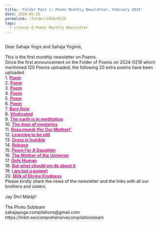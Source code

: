 ```yaml
---
title: 'Folder Post 1: Poems Monthly Newsletter, February 2024'
date: 2024-02-25
permalink: /folder/2024/0225
tags:
  - crimson @ Poems Monthly Newsletter
---
```


<p>
<br>
Dear Sahaja Yogis and Sahaja Yoginīs,<br>
<br>
This is the first monthly newsletter on Poems.<br>
Since the first announcement on the Folder of Poems on 2024-0218 which mentioned 120 Poems uploaded, the following 20 extra poems have been uploaded.<br>
1. <a href="https://seven-teams.github.io/folder/2024-0219-DA-1"> <font color="DeepPink"><b>Poem</b></font></a><br>
2. <a href="https://seven-teams.github.io/folder/2024-0219-DA-2"> <font color="DeepPink"><b>Poem</b></font></a><br>
3. <a href="https://seven-teams.github.io/folder/2024-0219-DA-3"> <font color="DeepPink"><b>Poem</b></font></a><br>
4. <a href="https://seven-teams.github.io/folder/2024-0219-DA-4"> <font color="DeepPink"><b>Poem</b></font></a><br>
5. <a href="https://seven-teams.github.io/folder/2024-0219-DA-5"> <font color="DeepPink"><b>Poem</b></font></a><br>
6. <a href="https://seven-teams.github.io/folder/2024-0219-DA-6"> <font color="DeepPink"><b>Poem</b></font></a><br>
7. <a href="https://seven-teams.github.io/folder/2018-0710-LB-Bare-flute"> <font color="DeepPink"><b>Bare flute</b></font></a><br>
8. <a href="https://seven-teams.github.io/folder/2018-0710-LB-Vindicated"> <font color="DeepPink"><b>Vindicated</b></font></a><br>
9. <a href="https://seven-teams.github.io/folder/2018-0710-LB-The-earth-is-in-meditation"> <font color="DeepPink"><b>The earth is in meditation</b></font></a><br>
10. <a href="https://seven-teams.github.io/folder/2018-0710-LB-The-door-of-mysteries"> <font color="DeepPink"><b>The door of mysteries</b></font></a><br>
11. <a href="https://seven-teams.github.io/folder/2018-0710-LB-Rosa-mundi"> <font color="DeepPink"><b>Rosa mundi (for Our Mother)’</b></font></a><br>
12. <a href="https://seven-teams.github.io/folder/2018-0710-LB-Learning-to-be-still"> <font color="DeepPink"><b>Learning to be still</b></font></a><br>
13. <a href="https://seven-teams.github.io/folder/2018-0819-LB-Grass-is-humble"> <font color="DeepPink"><b>Grass is humble</b></font></a><br>
14. <a href="https://seven-teams.github.io/folder/1990-0201-0200-LB-Release"> <font color="DeepPink"><b>Release</b></font></a><br>
15. <a href="https://seven-teams.github.io/folder/2018-0710-LB-For-a-daughter"> <font color="DeepPink"><b>Poem For A Daughter</b></font></a><br>
16. <a href="https://seven-teams.github.io/folder/1979-1201-1200-G-The_Mother-of-the-Universe"> <font color="DeepPink"><b>The Mother of the Universe</b></font></a><br>
17. <a href=""> <font color="DeepPink"><b>Only Human</b></font></a><br>
18. <a href="https://seven-teams.github.io/folder/2024-0224-ES-But-what-should-we-do-about-it"> <font color="DeepPink"><b>But what should we do about it</b></font></a><br>
19. <a href="https://seven-teams.github.io/folder/2024-0224-ES-I-am-but-a-puppet"> <font color="DeepPink"><b>I am but a puppet</b></font></a><br>
20. <a href="https://seven-teams.github.io/folder/2024-0224-ES-Milk-of-Divine-Kindness"> <font color="DeepPink"><b>Milk of Divine Kindness</b></font></a><br>
Please kindly share the news of the newsletter and the links with all our brothers and sisters.<br>
<br>
Jay Śhrī Mātājī!<br>
<br>
The Photo Subteam<br>
sahajayoga.compilations@gmail.com<br>
https://linktr.ee/comprehensivecompilationsteam<br>
</p>